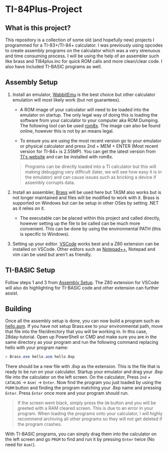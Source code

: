 # TI-84Plus-Project

## What is this project?

This repository is a collection of some old (and hopefully new) projects I programmed for a TI-83+/TI-84+ calculator. I was previously using opcodes to create assembly programs on the calculator which was a very strenuous and time consuming process. I will be using the help of an assembler such like brass and TI84plus.inc for quick ROM calls and more clean/clear code. I also have included TI-BASIC programs as well.

## Assembly Setup

1. Install an emulator, [WabbitEmu](http://wabbitemu.org/) is the best choice but other calculator emulation will most likely work (but not guarantees).

    - A ROM image of your calculator will need to be loaded into the emulator on startup. The only legal way of doing this is loading the software from your calculator to your computer aka ROM Dumping. The following tool can be used [rom8x](http://www.ticalc.org/archives/files/fileinfo/373/37341.html). The image can also be found online, however this is not by an means legal.

    - To ensure you are using the most recent version go to your emulator or physical calculator and press 2nd + MEM + ENTER (Most recent version for TI-84+ is 2.55MP). You can get the latest version from [TI's website](https://education.ti.com/en/software/search/ti-84-plus-family-ti-83-plus-family) and can be installed with rom8x.

    > Programs can be directly loaded into a TI calculator but this will making debugging very difficult (later, we will see how easy it is in the emulator) and can cause issues such as bricking a device if assembly corrupts data.

2. Install an assembler, [Brass](http://benryves.com/bin/brass/Brass.exe) will be used here but TASM also works but is not longer maintained and files will be modified to work with it. Brass is supported on Windows but can be setup in other OSes by setting .NET as it relies on it.

    - The executable can be placed within this project and called directly, however setting up the file to be called can be much more convenient. This can be done by using the environmental PATH (this is specific to Windows).

3. Setting up your editor. [VSCode](https://code.visualstudio.com/) works best and a Z80 extension can be installed on VSCode. Other editors such as [Notepad++](https://notepad-plus-plus.org/), Notepad and vim can be used but aren't as friendly.

## TI-BASIC Setup

Follow steps 1 and 3 from [Assembly Setup](#assembly-setup). The Z80 extension for VSCode will also do highlighting for TI-BASIC code and other extension can further assist.

## Building

[//]: # (TODO setup CI for a easier build and decoupling of build files)

Once all the assembly setup is done, you can now build a program such as [hello.asm](asm/28day-tutorial/hello.asm). If you have not setup Brass.exe to your environmental path, move that file into the file/directory that you will be working in. In this case, 28day-tutorial. Open up PowerShell or CMD and make sure you are in the same directory as your program and run the following command replacing hello with your program name:

```PowerShell or CMD
> Brass.exe hello.asm hello.8xp
```

There should be a new file with .8xp as the extension. This is the file that is ready to be run on your calculator. Startup your emulator and drag your .8xp file into the calculator on the left screen. On the calculator, Press `2nd` + `CATALOG` -> `Asm(` -> `Enter`. Now find the program you just loaded by using the `PGRM` button and finding the program matching your .8xp name and pressing `Enter`. Press `Enter` once more and your program should run.

> If the screen went black, simply press the `ON` button and you will be greeted with a RAM cleared screen. This is due to an error in your program. When loading the programs onto your calculator, I will highly recommend archiving all other programs so they will not get deleted if the program crashes.

With TI-BASIC programs, you can simply drag them into the calculator on the left screen and go `PRGM` to find and run it by pressing `Enter` twice (No need for `Asm(`).
